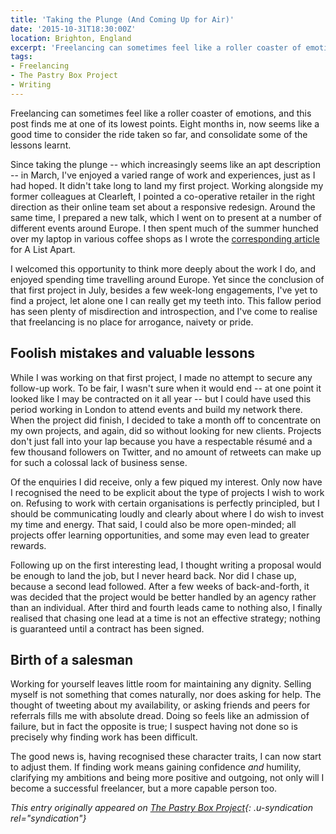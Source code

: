 ```yaml
---
title: 'Taking the Plunge (And Coming Up for Air)'
date: '2015-10-31T18:30:00Z'
location: Brighton, England
excerpt: 'Freelancing can sometimes feel like a roller coaster of emotions, and this post finds me at one of its lowest points. Eight months in, now seems like a good time to consider the ride taken so far, and consolidate some of the lessons learnt.'
tags:
- Freelancing
- The Pastry Box Project
- Writing
---
```

Freelancing can sometimes feel like a roller coaster of emotions, and this post finds me at one of its lowest points. Eight months in, now seems like a good time to consider the ride taken so far, and consolidate some of the lessons learnt.

Since taking the plunge -- which increasingly seems like an apt description -- in March, I've enjoyed a varied range of work and experiences, just as I had hoped. It didn't take long to land my first project. Working alongside my former colleagues at Clearleft, I pointed a co-operative retailer in the right direction as their online team set about a responsive redesign. Around the same time, I prepared a new talk, which I went on to present at a number of different events around Europe. I then spent much of the summer hunched over my laptop in various coffee shops as I wrote the [corresponding article][1] for A List Apart.

I welcomed this opportunity to think more deeply about the work I do, and enjoyed spending time travelling around Europe. Yet since the conclusion of that first project in July, besides a few week-long engagements, I've yet to find a project, let alone one I can really get my teeth into. This fallow period has seen plenty of misdirection and introspection, and I've come to realise that freelancing is no place for arrogance, naivety or pride.

## Foolish mistakes and valuable lessons

While I was working on that first project, I made no attempt to secure any follow-up work. To be fair, I wasn't sure when it would end -- at one point it looked like I may be contracted on it all year -- but I could have used this period working in London to attend events and build my network there. When the project did finish, I decided to take a month off to concentrate on my own projects, and again, did so without looking for new clients. Projects don't just fall into your lap because you have a respectable résumé and a few thousand followers on Twitter, and no amount of retweets can make up for such a colossal lack of business sense.

Of the enquiries I did receive, only a few piqued my interest. Only now have I recognised the need to be explicit about the type of projects I wish to work on. Refusing to work with certain organisations is perfectly principled, but I should be communicating loudly and clearly about where I do wish to invest my time and energy. That said, I could also be more open-minded; all projects offer learning opportunities, and some may even lead to greater rewards.

Following up on the first interesting lead, I thought writing a proposal would be enough to land the job, but I never heard back. Nor did I chase up, because a second lead followed. After a few weeks of back-and-forth, it was decided that the project would be better handled by an agency rather than an individual. After third and fourth leads came to nothing also, I finally realised that chasing one lead at a time is not an effective strategy; nothing is guaranteed until a contract has been signed.

## Birth of a salesman

Working for yourself leaves little room for maintaining any dignity. Selling myself is not something that comes naturally, nor does asking for help. The thought of tweeting about my availability, or asking friends and peers for referrals fills me with absolute dread. Doing so feels like an admission of failure, but in fact the opposite is true; I suspect having not done so is precisely why finding work has been difficult.

The good news is, having recognised these character traits, I can now start to adjust them. If finding work means gaining confidence *and* humility, clarifying my ambitions and being more positive and outgoing, not only will I become a successful freelancer, but a more capable person too.

_This entry originally appeared on [The Pastry Box Project][2]{: .u-syndication rel="syndication"}_

[1]: http://alistapart.com/article/thinking-responsively-a-framework-for-future-learning
[2]: https://the-pastry-box-project.net/paul-lloyd/2015-october-29
